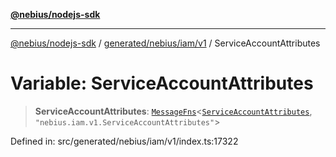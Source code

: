 [**@nebius/nodejs-sdk**](../../../../../README.md)

***

[@nebius/nodejs-sdk](../../../../../README.md) / [generated/nebius/iam/v1](../README.md) / ServiceAccountAttributes

# Variable: ServiceAccountAttributes

> **ServiceAccountAttributes**: [`MessageFns`](../../../../../runtime/protos/core/interfaces/MessageFns.md)\<[`ServiceAccountAttributes`](../interfaces/ServiceAccountAttributes.md), `"nebius.iam.v1.ServiceAccountAttributes"`\>

Defined in: src/generated/nebius/iam/v1/index.ts:17322
